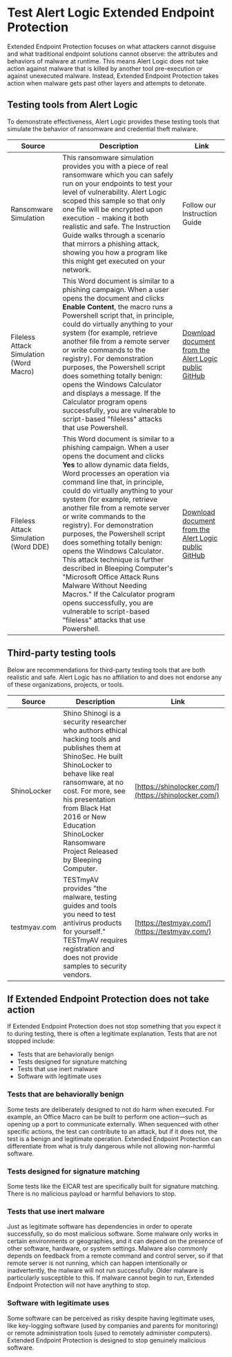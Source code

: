 # Test Alert Logic Extended Endpoint Protection

Extended Endpoint Protection focuses on what attackers cannot disguise and what traditional endpoint solutions cannot observe: the attributes and behaviors of malware at runtime. This means Alert Logic does not take action against malware that is killed by another tool pre-execution or against unexecuted malware. Instead, Extended Endpoint Protection takes action when malware gets past other layers and attempts to detonate.

## Testing tools from Alert Logic

To demonstrate effectiveness, Alert Logic provides these testing tools that simulate the behavior of ransomware and credential theft malware.

| Source	 | Description	 | Link |
|---|---|---|
| Ransomware Simulation | This ransomware simulation provides you with a piece of real ransomware which you can safely run on your endpoints to test your level of vulnerability. Alert Logic scoped this sample so that only one file will be encrypted upon execution - making it both realistic and safe. The Instruction Guide walks through a scenario that mirrors a phishing attack, showing you how a program like this might get executed on your network. | Follow our Instruction Guide |
| Fileless Attack Simulation (Word Macro) | This Word document is similar to a phishing campaign. When a user opens the document and clicks **Enable Content**, the macro runs a Powershell script that, in principle, could do virtually anything to your system (for example, retrieve another file from a remote server or write commands to the registry). For demonstration purposes, the Powershell script does something totally benign: opens the Windows Calculator and displays a message. If the Calculator program opens successfully, you are vulnerable to script-based "fileless" attacks that use Powershell. | [Download document from the Alert Logic public GitHub](https://github.com/alertlogic/al-endpoint-downloads/blob/master/macro-ps-demo.docm) |
| Fileless Attack Simulation (Word DDE) | This Word document is similar to a phishing campaign. When a user opens the document and clicks **Yes** to allow dynamic data fields, Word processes an operation via command line that, in principle, could do virtually anything to your system (for example, retrieve another file from a remote server or write commands to the registry). For demonstration purposes, the Powershell script does something totally benign: opens the Windows Calculator. This attack technique is further described in Bleeping Computer's "Microsoft Office Attack Runs Malware Without Needing Macros." If the Calculator program opens successfully, you are vulnerable to script-based "fileless" attacks that use Powershell. | [Download document from the Alert Logic public GitHub](https://github.com/alertlogic/al-endpoint-downloads/blob/master/weekly-revenue-report.docx) |

## Third-party testing tools

Below are recommendations for third-party testing tools that are both realistic and safe. Alert Logic has no affiliation to and does not endorse any of these organizations, projects, or tools.

| Source | Description | Link |
|---|---|---|
| ShinoLocker | Shino Shinogi is a security researcher who authors ethical hacking tools and publishes them at ShinoSec. He built ShinoLocker to behave like real ransomware, at no cost. For more, see his presentation from Black Hat 2016 or New Education ShinoLocker Ransomware Project Released by Bleeping Computer. | [https://shinolocker.com/](https://shinolocker.com/) |
| testmyav.com | TESTmyAV provides "the malware, testing guides and tools you need to test antivirus products for yourself." TESTmyAV requires registration and does not provide samples to security vendors. | [https://testmyav.com/](https://testmyav.com/) |

## If Extended Endpoint Protection does not take action

If Extended Endpoint Protection does not  stop something that you expect it to during testing, there is often a legitimate explanation. Tests that are not stopped include:

* Tests that are behaviorally benign
* Tests designed for signature matching
* Tests that use inert malware
* Software with legitimate uses

### Tests that are behaviorally benign

Some tests are deliberately designed to not do harm when executed.  For example, an Office Macro can be built to perform one action—such as opening up a port to communicate externally. When sequenced with other specific actions, the test can contribute to an attack, but if it does not, the test is a benign and legitimate operation. Extended Endpoint Protection can differentiate from what is truly dangerous while not allowing non-harmful software.

### Tests designed for signature matching

Some tests like the EICAR test are specifically built for signature matching. There is no malicious payload or harmful behaviors to stop.

### Tests that use inert malware

Just as legitimate software has dependencies in order to operate successfully, so do most malicious software. Some malware only works in certain environments or geographies, and it can depend on the presence of other software, hardware, or system settings. Malware also commonly depends on feedback from a remote command and control server, so if that remote server is not running, which can happen intentionally or inadvertently, the malware will not run successfully. Older malware is particularly susceptible to this. If malware cannot begin to run, Extended Endpoint Protection will not have anything to stop.

### Software with legitimate uses

Some software can be perceived as risky despite having legitimate uses, like key-logging software (used by companies and parents for monitoring) or remote administration tools (used to remotely administer computers). Extended Endpoint Protection is designed to stop genuinely malicious software.
